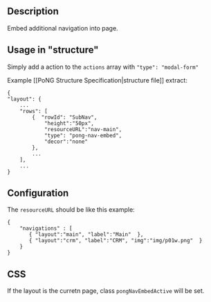 ## Description
Embed additional navigation into page. 

## Usage in "structure" 
Simply add a action to the <code>actions</code> array with <code>"type": "modal-form"</code>

Example [[PoNG Structure Specification|structure file]] extract:

	{
	"layout": {
		...
		"rows": [
			{  "rowId": "SubNav", 
				"height":"50px",
				"resourceURL":"nav-main",
				"type": "pong-nav-embed",
				"decor":"none"
			},
			...
		],
		...
	}

## Configuration 
The <code>resourceURL</code> should be like this example:

	{
	    "navigations" : [
	       { "layout":"main", "label":"Main"  },
	       { "layout":"crm", "label":"CRM", "img":"img/p01w.png"  }
	    }
	}

## CSS

If the layout is the curretn page, class `pongNavEmbedActive` will be set.
